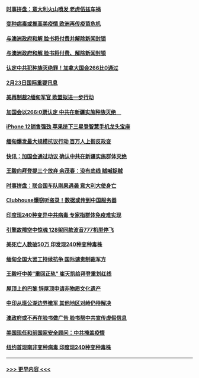 #### [时事拼盘：意大利火山喷发 老虎伍兹车祸](../pages/prog202/a103060596.md?t=02240851) 
#### [变种病毒或推高美疫情 欧洲再传疫苗危机](../pages/prog202/a103060605.md?t=02240851) 
#### [与澳洲政府和解 脸书将付费并解除新闻封锁](../pages/prog202/a103060415.md?t=02240851) 
#### [与澳洲政府和解 脸书将付费、解除新闻封锁](../pages/prog202/a103060388.md?t=02240851) 
#### [认定中共犯种族灭绝罪！加拿大国会266比0通过](../pages/prog202/a103060230.md?t=02240851) 
#### [2月23日国际重要讯息](../pages/prog202/a103060232.md?t=02240851) 
#### [美再制裁2缅甸军官 欧盟拟进一步行动](../pages/prog202/a103060111.md?t=02240851) 
#### [加国会以266:0票认定  中共在新疆实施种族灭绝　](../pages/prog202/a103060082.md?t=02240851) 
#### [iPhone 12销售强劲 苹果挤下三星登智慧手机龙头宝座](../pages/prog202/a103060050.md?t=02240851) 
#### [缅甸爆发最大规模抗议行动 百万人上街反政变](../pages/prog202/a103060036.md?t=02240851) 
#### [快讯：加国会通过动议 确认中共在新疆实施群体灭绝](../pages/prog202/a103060016.md?t=02240851) 
#### [王毅向拜登提三个放弃 余茂春：没有底线 贼喊捉贼](../pages/prog202/a103059993.md?t=02240851) 
#### [时事拼盘：联合国车队刚果遇袭 意大利大使身亡](../pages/prog202/a103059878.md?t=02240851) 
#### [Clubhouse爆窃听盗录！数据或传到中国服务器](../pages/prog202/a103059642.md?t=02240851) 
#### [印度现240种变异中共病毒 专家指群体免疫难实现](../pages/prog202/a103059855.md?t=02240851) 
#### [引擎故障空中惊魂 128架同款波音777机型停飞](../pages/prog202/a103059889.md?t=02240851) 
#### [美死亡人数破50万 印发现240种变种毒株](../pages/prog202/a103059886.md?t=02240851) 
#### [缅甸全国大罢工持续抗争 国际谴责制裁军方](../pages/prog202/a103059856.md?t=02240851) 
#### [王毅吁中美“重回正轨” 崔天凯给拜登重划红线](../pages/prog202/a103059797.md?t=02240851) 
#### [屋顶上的巴黎 锌屋顶申请非物质文化遗产](../pages/prog202/a103059827.md?t=02240851) 
#### [中印从班公湖边界撤军 其他地区对峙仍待解决](../pages/prog202/a103059644.md?t=02240851) 
#### [澳政府或不再在脸书做广告 脸书帮中共宣传虚假信息](../pages/prog202/a103059723.md?t=02240851) 
#### [美国现任和前国家安全顾问：中共掩盖疫情](../pages/prog202/a103059712.md?t=02240851) 
#### [纽约首现南非变种病毒 印度现240种变种毒株](../pages/prog202/a103059701.md?t=02240851) 

----
#### [ >>> 更早内容 <<< ](../indexes/prog202-earlier.md)
